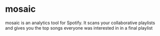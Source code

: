 # mosaic
mosaic is an analytics tool for Spotify. It scans your collaborative playlists and gives you the top songs everyone was interested in in a final playlist